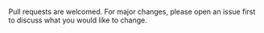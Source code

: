 Pull requests are welcomed. For major changes, please open an issue first to discuss what you would like to change.

